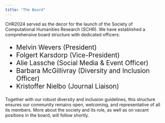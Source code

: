 ```yaml
---
title: "The Board"
---
```


CHR2024 served as the decor for the launch of the Society of Computational Humanities Research (SCHR). We have established a comprehensive board structure with dedicated officers:

<ul style="font-size:1.3rem;">
<li>Melvin Wevers (President)</li>
<li>Folgert Karsdorp (Vice-President)</li>
<li>Alie Lassche (Social Media & Event Officer)</li>
<li>Barbara McGillivray (Diversity and Inclusion Officer)</li>
<li>Kristoffer Nielbo (Journal Liaison)</li>
</ul>

Together with our robust diversity and inclusion guidelines, this structure ensures our community remains open, welcoming, and representative of all its members. More about the society and its role, as well as on vacant positions in the board, will follow shortly.